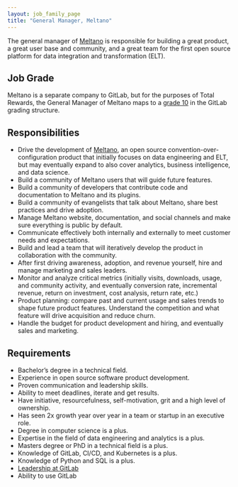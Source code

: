 ```yaml
---
layout: job_family_page
title: "General Manager, Meltano"
---
```


The general manager of [Meltano](https://meltano.com/) is responsible for building a great product, a great user base and community, and a great team for the first open source platform for data integration and transformation (ELT).

## Job Grade

Meltano is a separate company to GitLab, but for the purposes of Total Rewards, the General Manager of Meltano maps to a [grade 10](https://about.gitlab.com/handbook/total-rewards/compensation/compensation-calculator/#gitlab-job-grades) in the GitLab grading structure.

## Responsibilities

- Drive the development of [Meltano](https://meltano.com/), an open source convention-over-configuration product that initially focuses on data engineering and ELT, but may eventually expand to also cover analytics, business intelligence, and data science.
- Build a community of Meltano users that will guide future features.
- Build a community of developers that contribute code and documentation to Meltano and its plugins.
- Build a community of evangelists that talk about Meltano, share best practices and drive adoption.
- Manage Meltano website, documentation, and social channels and make sure everything is public by default.
- Communicate effectively both internally and externally to meet customer needs and expectations.
- Build and lead a team that will iteratively develop the product in collaboration with the community.
- After first driving awareness, adoption, and revenue yourself, hire and manage marketing and sales leaders.
- Monitor and analyze critical metrics (initially visits, downloads, usage, and community activity, and eventually conversion rate, incremental revenue, return on investment, cost analysis, return rate, etc.)
- Product planning: compare past and current usage and sales trends to shape future product features. Understand the competition and what feature will drive acquisition and reduce churn.
- Handle the budget for product development and hiring, and eventually sales and marketing.

## Requirements

- Bachelor’s degree in a technical field.
- Experience in open source software product development.
- Proven communication and leadership skills.
- Ability to meet deadlines, iterate and get results.
- Have initiative, resourcefulness, self-motivation, grit and a high level of ownership.
- Has seen 2x growth year over year in a team or startup in an executive role.
- Degree in computer science is a plus.
- Expertise in the field of data engineering and analytics is a plus.
- Masters degree or PhD in a technical field is a plus.
- Knowledge of GitLab, CI/CD, and Kubernetes is a plus.
- Knowledge of Python and SQL is a plus.
- [Leadership at GitLab](https://about.gitlab.com/company/team/structure/#management-group)
- Ability to use GitLab
